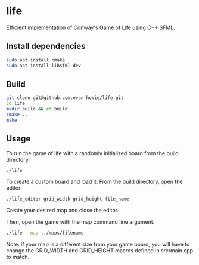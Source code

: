 # life

Efficient implementation of [Conway's Game of Life](https://en.wikipedia.org/wiki/Conway%27s_Game_of_Life) using C++ SFML.

## Install dependencies
```bash
sudo apt install cmake
sudo apt install libsfml-dev
```

## Build
```bash
git clone git@github.com:evan-howie/life.git
cd life
mkdir build && cd build
cmake ..
make
```
## Usage
To run the game of life with a randomly initialized board from the build directory:
```bash
./life
```

To create a custom board and load it:
From the build directory, open the editor
```bash
./life_editor grid_width grid_height file_name
```
Create your desired map and close the editor.

Then, open the game with the map command line argument.
```bash
./life --map ../maps/filename
```
Note: if your map is a different size from your game board, you will have to change the GRID_WIDTH and GRID_HEIGHT macros defined in src/main.cpp to match.
